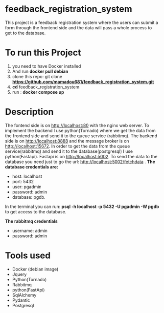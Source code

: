# feedback_registration_system
This project is a feedback registration system where the users can submit a form through the frontend side and  the data will pass a whole process to get to the database.

# To run this Project

1. you need to have Docker installed
2. And run **docker pull debian** 
3. clone this repo: git clone **https://github.com/mamadou681/feedback_registration_system.git**
4. **cd** feedback_registration_system
5. run : **docker compose up**

# Description

The fontend side is on [http://localhost:80](http://localhost:80) with the nginx web server.
To implement the backend I use python(Tornado) where we get the data from the frontend side and send it to the queue service (rabbitmq).
The backend side is on [http://localhost:8888](http://localhost:8888) and the message broker is on [http://localhost:15672](http://localhost:15672).
In order to get the data from the queue service(rabbitmq) and send it to the database(postgresql) I use python(Fastapi). Fastapi is on  [http://localhost:5002](http://localhost:5002).
To send the data to the database you need just to go the url: [http://localhost:5002/fetchdata](http://localhost:5002/fetchdata) . 
**The database credentials are:**
* host: localhost
* port: 5432
* user: pgadmin
* password: admin
* database: pgdb.

In the terminal you can run: **psql -h localhost -p 5432 -U pgadmin -W pgdb** to get access to the database.

**The rabbitmq credentials**
* username: admin
* password: admin

# Tools used
- Docker (debian image)
- Jquery
- Python(Tornado)
- Rabbitmq
- python(FastApi)
- SqlAlchemy
- Pydantic
- Postgresql











